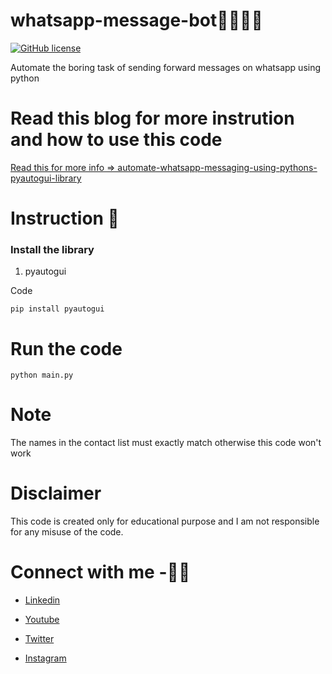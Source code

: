 # whatsapp-message-bot🐱‍🏍🐱‍🏍
[![GitHub license](https://img.shields.io/github/license/Santhoshkumard11/whatsapp-message-bot)](https://github.com/Santhoshkumard11/whatsapp-message-bot/blob/master/LICENSE)
<!--[![GitHub forks](https://img.shields.io/github/license/Santhoshkumard11/whatsapp-message-bot)](https://github.com/Santhoshkumard11/whatsapp-message-bot/network)[![GitHub stars](https://img.shields.io/github/license/Santhoshkumard11/whatsapp-message-bot)](https://github.com/Santhoshkumard11/whatsapp-message-bot/stargazers)-->

Automate the boring task of sending forward messages on whatsapp using python

# Read this blog for more instrution and how to use this code

[Read this for more info => automate-whatsapp-messaging-using-pythons-pyautogui-library](https://medium.com/@santhoshkdhana/automate-whatsapp-messaging-using-pythons-pyautogui-library-866608f5e55d)


# Instruction 📄

### Install the library
 1) pyautogui
 
 Code

```
pip install pyautogui 
```



# Run the code
```
python main.py
```

# Note
The names in the contact list must exactly match otherwise this code won't work


# Disclaimer
This code is created only for educational purpose and I am not responsible for any misuse of the code. 

# Connect with me -🎯🎯

* [Linkedin](https://www.linkedin.com/in/santhosh-kumar-dhanasekaran-85a89b131/)

* [Youtube](https://www.youtube.com/channel/UCyJBMhkN3MlHHWWZrDDtXPQ)

* [Twitter](https://twitter.com/santhos12551)

* [Instagram](https://www.instagram.com/santhoshgoku/?hl=en)
